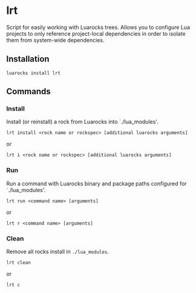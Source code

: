 # lrt
Script for easily working with Luarocks trees. Allows you to configure Lua projects to only reference project-local dependencies in order to isolate them from system-wide dependencies.

## Installation
```shell
luarocks install lrt
```

## Commands
### Install
Install (or reinstall) a rock from Luarocks into `./lua_modules'.

```shell
lrt install <rock name or rockspec> [additional luarocks arguments]
```

or

```shell
lrt i <rock name or rockspec> [additional luarocks arguments]
```

### Run
Run a command with Luarocks binary and package paths configured for `./lua_modules'.

```shell
lrt run <command name> [arguments]
```

or

```shell
lrt r <command name> [arguments]
```

### Clean
Remove all rocks install in `./lua_modules`.

```shell
lrt clean
```

or

```shell
lrt c
```
